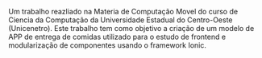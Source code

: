 Um trabalho reazliado na Materia de Computação Movel do curso de Ciencia da Computação da Universidade Estadual do Centro-Oeste (Unicenetro). Este trabalho tem como objetivo a criação de um modelo de APP de entrega de comidas utilizado para o estudo de frontend e modularização de componentes usando o framework Ionic.
